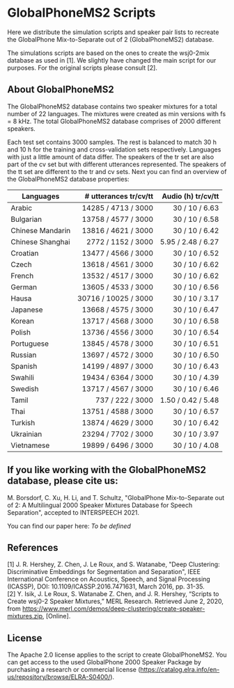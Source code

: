 # GlobalPhoneMS2 Scripts
Here we distribute the simulation scripts and speaker pair lists to recreate the GlobalPhone Mix-to-Separate out of 2 (GlobalPhoneMS2) database.

The simulations scripts are based on the ones to create the wsj0-2mix database as used in [1]. We slightly have changed the main script for our purposes. For the original scripts please consult [2].

## About GlobalPhoneMS2
The GlobalPhoneMS2 database contains two speaker mixtures for a total number of 22 languages. The mixtures were created as min versions with fs = 8 kHz. The total GlobalPhoneMS2 database comprises of 2000 different speakers.

Each test set contains 3000 samples. The rest is balanced to match 30 h and 10 h for the training and cross-validation sets respectively. Languages with just a little amount of data differ.
The speakers of the tr set are also part of the cv set but with different utterances represented. The speakers of the tt set are different to the tr and cv sets.
Next you can find an overview of the GlobalPhoneMS2 database properties:


| Languages |  # utterances tr/cv/tt | Audio (h) tr/cv/tt |
| ----- | ---: |---: |
| Arabic | 14285 / 4713 / 3000 | 30 / 10 / 6.63 |
| Bulgarian | 13758 / 4577 / 3000 | 30 / 10 / 6.58 |
| Chinese Mandarin | 13816 / 4621 / 3000 | 30 / 10 / 6.42 |
| Chinese Shanghai | 2772 / 1152 / 3000 | 5.95 / 2.48 / 6.27 |
| Croatian | 13477 / 4566 / 3000 | 30 / 10 / 6.52 |
| Czech | 13618 / 4561 / 3000 | 30 / 10 / 6.62 |
| French | 13532 / 4517 / 3000 | 30 / 10 / 6.62 |
| German | 13605 / 4533 / 3000 | 30 / 10 / 6.56 |
| Hausa | 30716 / 10025 / 3000 | 30 / 10 / 3.17 |
| Japanese | 13668 / 4575 / 3000 | 30 / 10 / 6.47 |
| Korean | 13717 / 4568 / 3000 | 30 / 10 / 6.58 |
| Polish | 13736 / 4556 / 3000 | 30 / 10 / 6.54 |
| Portuguese | 13845 / 4578 / 3000 | 30 / 10 / 6.51 |
| Russian | 13697 / 4572 / 3000 | 30 / 10 / 6.50 |
| Spanish | 14199 / 4897 / 3000 | 30 / 10 / 6.43 |
| Swahili | 19434 / 6364 / 3000 | 30 / 10 / 4.39 |
| Swedish | 13717 / 4567 / 3000 | 30 / 10 / 6.46 |
| Tamil | 737 / 222 / 3000 | 1.50 / 0.42 / 5.48 |
| Thai | 13751 / 4588 / 3000 | 30 / 10 / 6.57 |
| Turkish | 13874 / 4629 / 3000 | 30 / 10 / 6.42 |
| Ukrainian | 23294 / 7702 / 3000 | 30 / 10 / 3.97 |
| Vietnamese | 19899 / 6496 / 3000 | 30 / 10 / 4.08 |


## If you like working with the GlobalPhoneMS2 database, please cite us:  
M. Borsdorf, C. Xu, H. Li, and T. Schultz, "GlobalPhone Mix-to-Separate out of 2: A Multilingual 2000 Speaker Mixtures Database for Speech Separation", accepted to INTERSPEECH 2021.

You can find our paper here: *To be defined*

## References
[1] J. R. Hershey, Z. Chen, J. Le Roux, and S. Watanabe, "Deep Clustering: Discriminative Embeddings for Segmentation and Separation", IEEE International Conference on Acoustics, Speech, and Signal Processing (ICASSP), DOI: 10.1109/ICASSP.2016.7471631, March 2016, pp. 31-35.  
[2] Y. Isik, J. Le Roux, S. Watanabe Z. Chen, and J. R. Hershey, “Scripts to Create wsj0-2 Speaker Mixtures,” MERL Research. Retrieved June 2, 2020, from https://www.merl.com/demos/deep-clustering/create-speaker-mixtures.zip, [Online].

## License
The Apache 2.0 license applies to the script to create GlobalPhoneMS2. You can get access to the used GlobalPhone 2000 Speaker Package by purchasing a research or commercial license (https://catalog.elra.info/en-us/repository/browse/ELRA-S0400/).
